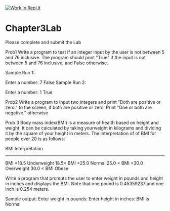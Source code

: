 [![Work in Repl.it](https://classroom.github.com/assets/work-in-replit-14baed9a392b3a25080506f3b7b6d57f295ec2978f6f33ec97e36a161684cbe9.svg)](https://classroom.github.com/online_ide?assignment_repo_id=3786139&assignment_repo_type=AssignmentRepo)
# Chapter3Lab
Please complete and submit the Lab

Prob1
Write a program to test if an integer input by the user is not between 5 and 76 inclusive. The program should print "True" if the input is not between 5 and 76 inclusive, and False otherwise.

Sample Run 1:

Enter a number:
7
False
Sample Run 2:

Enter a number:
1
True

Prob2
Write a program to input two integers and print "Both are positive or zero." to the screen, if both are positive or zero. Print "One or both are negative." otherwise

Prob 3
Body mass index(BMI) is a measure of health based on height and weight.  It can be calculated by taking yourweight in kilograms and dividing it by the square of your height in meters.  The interpretation of of BMI for people over 20 is as follows:

BMI                        Interpretation
______________________________________________
BMI <18.5               Underweight
18.5< BMI <25.0         Normal
25.0 < BMI <30.0        Overweight
30.0 < BMI              Obese


Write a program that prompts the user to enter weight in pounds and height in inches and displays the BMI.  Note that one pound is 0.45359237 and one inch is 0.254 meters.

Sample output:
Enter weight in pounds:
Enter height in inches:
BMI is
Normal
